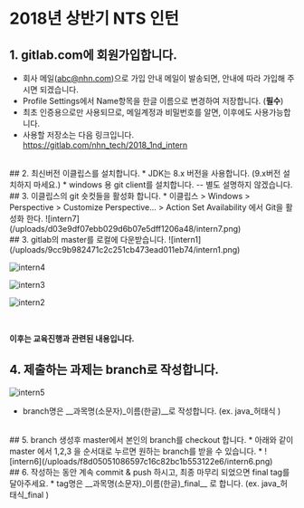 2018년 상반기 NTS 인턴
======================

## 1. gitlab.com에 회원가입합니다. 
  * 회사 메일(abc@nhn.com)으로 가입 안내 메일이 발송되면, 안내에 따라 가입해 주시면 되겠습니다.
  * Profile Settings에서 Name항목을 한글 이름으로 변경하여 저장합니다. (**필수**)
  * 최초 인증용으로만 사용되므로, 메일계정과 비밀번호를 알면, 이후에도 사용가능합니다. 
  * 사용할 저장소는 다음 링크입니다.  <https://gitlab.com/nhn_tech/2018_1nd_intern>
  
<br/>
## 2. 최신버전 이클립스를 설치합니다. 
  * JDK는 8.x 버전을 사용합니다. (9.x버전 설치하지 마세요.)
  * windows 용 git client를 설치합니다. -- 별도 설명하지 않겠습니다. 

<br/>
## 3. 이클립스의 git 숏컷들을 활성화 합니다. 
   * 이클립스 > Windows > Perspective > Customize Perspective... > Action Set Availability 에서 Git을 활성화 한다. 
![intern7](/uploads/d03e9df07ebb029d6b07e5dff1206a48/intern7.png)

<br/>
## 3. gitlab의 master를 로컬에 다운받습니다. 
![intern1](/uploads/9cc9b982471c2c251cb473ead011eb74/intern1.png)

![intern4](/uploads/73ad33711c5ab55b99181abdf1a0c6e7/intern4.png)

![intern3](/uploads/24849ac8798544542a21359c6c1b3985/intern3.png)

![intern2](/uploads/78beeab9ad8b64f8fbb8dcc24cab841a/intern2.png)

<br/>

__이후는 교육진행과 관련된 내용입니다.__
## 4. 제출하는 과제는 branch로 작성합니다. 
![intern5](/uploads/ae652090c61173e57da37ddbf8820795/intern5.png)
  * branch명은 __과목명(소문자)_이름(한글)__로 작성합니다. (ex. java_허태식 )

<br/>
## 5. branch 생성후 master에서  본인의 branch를 checkout 합니다.
  * 아래와 같이 master 에서 1,2,3 을 순서대로 누르면 원하는 branch를 받을 수 있습니다. 
  * 
![intern6](/uploads/f8d05051086597c16c82bc1b553122e6/intern6.png)
  
<br/>
## 6. 작성하는 동안 계속 commit & push 하시고, 최종 마무리 되었으면 final tag를 달아주세요.
  * tag명은 __과목명(소문자)_이름(한글)_final__ 로 합니다. (ex. java_허태식_final )
